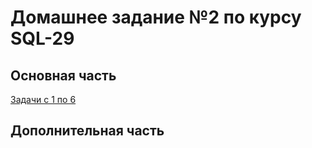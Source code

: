# Домашнее задание №2 по курсу SQL-29

## Основная часть

[Задачи с 1 по 6](1-6.sql)

## Дополнительная часть

